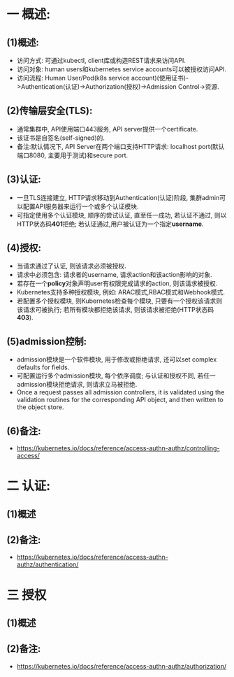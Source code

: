 # 一 概述:
## (1)概述:
- 访问方式: 可通过kubectl, client库或构造REST请求来访问API.
- 访问对象: human users和kubernetes service accounts可以被授权访问API.
- 访问流程: Human User/Pod(k8s service account)(使用证书)->Authentication(认证)->Authorization(授权)->Admission Control->资源.

## (2)传输层安全(TLS):
- 通常集群中, API使用端口443服务, API server提供一个certificate.
- 该证书是自签名(self-signed)的.
- 备注:默认情况下, API Server在两个端口支持HTTP请求: localhost port(默认端口8080, 主要用于测试)和secure port.

## (3)认证:
- 一旦TLS连接建立, HTTP请求移动到Authentication(认证)阶段, 集群admin可以配置API服务器来运行一个或多个认证模块.
- 可指定使用多个认证模块, 顺序的尝试认证, 直至任一成功, 若认证不通过, 则以HTTP状态码**401**拒绝; 若认证通过,用户被认证为一个指定**username**.

## (4)授权:
- 当请求通过了认证, 则该请求必须被授权.
- 请求中必须包含: 请求者的username, 请求action和该action影响的对象.
- 若存在一个**policy**对象声明user有权限完成请求的action, 则该请求被授权.
- Kubernetes支持多种授权模块, 例如: ARAC模式,RBAC模式和Webhook模式.
- 若配置多个授权模块, 则Kubernetes检查每个模块, 只要有一个授权该请求则该请求可被执行; 若所有模块都拒绝该请求, 则该请求被拒绝(HTTP状态码**403**).

## (5)admission控制:
- admission模块是一个软件模块, 用于修改或拒绝请求, 还可以set complex defaults for fields.
- 可配置运行多个admission模块, 每个依序调度; 与认证和授权不同, 若任一admission模块拒绝请求, 则请求立马被拒绝.
- Once a request passes all admission controllers, it is validated using the validation routines for the corresponding API object, and then written to the object store.

## (6)备注:
- https://kubernetes.io/docs/reference/access-authn-authz/controlling-access/

# 二 认证:
## (1)概述
## (2)备注:
- https://kubernetes.io/docs/reference/access-authn-authz/authentication/

# 三 授权
## (1)概述
## (2)备注:
- https://kubernetes.io/docs/reference/access-authn-authz/authorization/

